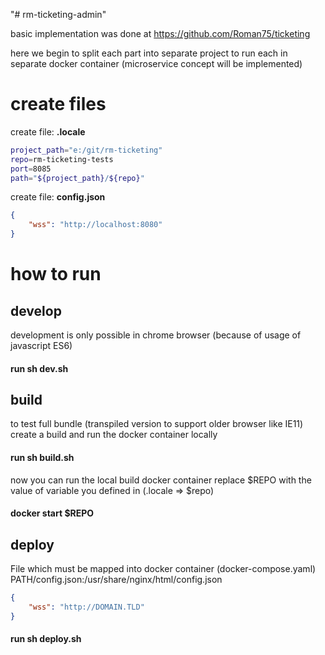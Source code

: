 "# rm-ticketing-admin" 

basic implementation was done at https://github.com/Roman75/ticketing

here we begin to split each part into separate project to run each in separate docker container (microservice concept will be implemented) 

# create files
create file: **.locale**
```bash
project_path="e:/git/rm-ticketing"
repo=rm-ticketing-tests
port=8085
path="${project_path}/${repo}"
```

create file: **config.json**
```json
{
	"wss": "http://localhost:8080"
}
```

# how to run

## develop
development is only possible in chrome browser (because of usage of javascript ES6)
#### run sh dev.sh

## build
to test full bundle (transpiled version to support older browser like IE11) create a build and run the docker container locally
#### run sh build.sh
now you can run the local build docker container
replace $REPO with the value of variable you defined in (.locale => $repo)
#### docker start $REPO

## deploy
File which must be mapped into docker container (docker-compose.yaml)
PATH/config.json:/usr/share/nginx/html/config.json
```json
{
	"wss": "http://DOMAIN.TLD"
}
```


#### run sh deploy.sh
